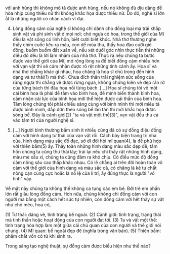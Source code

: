 với anh hùng thì không mô tả được anh hùng, nếu nó không đủ dịu dàng để hòa nhịp cùng thiếu nữ thì không khắc họa được thiếu nữ. Do đó, nghệ sĩ lớn ắt là những người có nhãn cách vĩ đại.

4. Lòng đồng cảm của nghệ sĩ không chỉ dành cho đồng loại mà trải khắp sinh vật và phi sinh vật ở mọi nơi; chó ngựa cỏ hoa, trong thế giới của Mĩ đều là vật sống có linh hồn, biết cười biết khóc. Nhà thơ thường nghe thấy chim cuốc kêu ra máu, con dế mùa thu, thấy hoa đào cười gió đông, buồm buồm đất xuân về, nếu xét dưới góc nhìn thực tiễn thì những điều đó đều là lời làm nhảm của nhà thơ. Thực ra nếu chúng ta bước được vào thế giới của Mĩ, mở rộng lòng ra để biết đồng cảm nhiều hơn với vạn vật thì sẽ cảm nhận được rõ rệt những tình cảnh ấy. Họa sĩ và nhà thơ chẳng khác gì nhau, họa chăng là họa sĩ chú trọng đến hình dạng và tư thái(1) mà thôi. Chưa đích thân trải nghiệm sức sống của rừng ngựa thì chẳng vẽ được rừng ngựa, không chứng kiến vẻ đẹp rần rỡ của từng bách thì đâu họa nổi từng bách. [...] Họa sĩ chúng tôi vẽ một cái bình hoa là phải để tâm vào bình hoa, để mình biến thành bình hoa, cảm nhận cái lực của bình hoa mới thể hiện được cái thần của bình hoa. Tâm lòng chúng tôi phải chiếu sáng cùng với bình mình thì mới miêu tả được bình minh, đắp đơn theo sóng bể lăn tăn thì mới khắc họa được sóng bể. Đây là cảnh giới(2) "ta và vật một thể(3)", vạn vật đều thu cả vào tâm trí của người nghệ sĩ.

5. [...] Người bình thường bẩm sinh ít nhiều cũng đã có sự đồng điệu đồng cảm với hình dạng tư thái của vạn vật rồi. Cách bày biện trang trí nhà cửa, hình dạng màu sắc đồ đạc, sở dĩ đời hỏi mĩ quan(4), là để phù hợp với thiên bẩm(5) ấy. Thấy toàn những hình dạng màu sắc đẹp đẽ, tâm hồn chúng ta cũng thư thái lây; trái lại nếu chỉ thấy rặt những hình dạng, màu mè xấu xí, chúng ta cũng đâm ra khó chịu. Có điều mức độ đồng cảm nông sâu cao thấp khác nhau. Có lẽ chẳng ai trên đời hoàn toàn vô cảm với thế giới của hình dạng và màu sắc cả, có chăng là kẻ tư chất nông cạn cùng cực hoặc là nô lệ của lí trí, ấy đúng thực là người "vô tình" vậy.

Về mặt này chúng ta không thể không ca tụng các em bé. Bởi trẻ em phần lớn rất giàu lòng đồng cảm. Hơn nữa, chúng không chỉ đồng cảm với con người mà bằng một cách hết sức tự nhiên, còn đồng cảm với hết thảy sự vật như chó mèo, hoa cỏ,

(1) Tư thái: dáng vẻ, tình trạng bề ngoài.
(2) Cảnh giới: tình trạng, trạng thái mà tinh thần hoặc hoạt động của con người đạt tới.
(3) Ta và vật một thể: tình trạng hòa hợp làm một giữa cái chủ quan của con người và thế giới nói chung.
(4) Mĩ quan: bề ngoài đẹp đẽ (nghĩa trong văn bản).
(5) Thiên bẩm: phẩm chất vốn có từ khi sinh ra.

Trong sáng tạo nghệ thuật, sự đồng cảm được biểu hiện như thế nào?